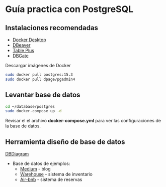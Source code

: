 # Guía practica con PostgreSQL


## Instalaciones recomendadas


* [Docker Desktop](https://www.docker.com/get-started)
* [DBeaver](https://dbeaver.io/) 
* [Table Plus](https://tableplus.com/) 
* [DBGate](https://dbgate.org/)



Descargar imágenes de Docker

```sh
sudo docker pull postgres:15.3
sudo docker pull dpage/pgadmin4
```

## Levantar base de datos

```sh
cd ~/database/postgres
sudo docker-compose up -d         
```
Revisar el el archivo **docker-compose.yml** para ver las configuraciones de la base de datos.

## Herramienta diseño de base de datos

[DBDiagram](https://dbdiagram.io)

- Base de datos de ejemplos:
  * [Medium](https://dbdiagram.io/d/Medium-661d473803593b6b61093f52) - blog
  * [Warehouse](https://dbdiagram.io/d/warehouse-DB-665907bdb65d933879226a16) - sistema de inventario
  * [Air-bnb](https://drawsql.app/templates/airbnb) - sistema de reservas

